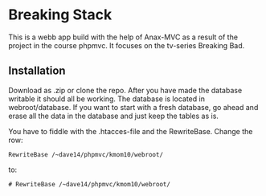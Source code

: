 Breaking Stack
=========
This is a webb app build with the help of Anax-MVC as a result of the project in the course phpmvc. It focuses on the tv-series Breaking Bad.

Installation
----------------------------------------
Download as .zip or clone the repo. After you have made the database writable it should all be working. The database is located in webroot/database.
If you want to start with a fresh database, go ahead and erase all the data in the database and just keep the tables as is. 

You have to fiddle with the .htacces-file and the RewriteBase. Change the row:
```
RewriteBase /~dave14/phpmvc/kmom10/webroot/
```
to:
```
# RewriteBase /~dave14/phpmvc/kmom10/webroot/
```
